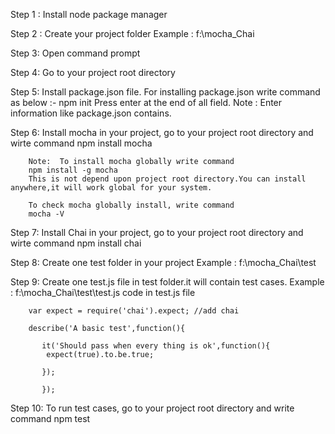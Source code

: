Step 1 : Install node package manager

Step 2 : Create your project folder
	    Example : f:\mocha_Chai

Step 3: Open command prompt

Step 4: Go to your project root directory 

Step 5: Install package.json file.
            For installing package.json write command as below :-
	    npm init
	    Press enter at the end of all field.
	    Note : Enter information like package.json contains.

Step 6: Install mocha in your project, go to your project root directory and wirte command
            npm install mocha
	    
	    Note:  To install mocha globally write command
	    npm install -g mocha
	    This is not depend upon project root directory.You can install anywhere,it will work global for your system.
	    
	    To check mocha globally install, write command
	    mocha -V

Step 7: Install Chai in your project, go to your project root directory and wirte command
	    npm install chai

Step 8: Create one test folder in your project
	    Example : f:\mocha_Chai\test

 Step 9: Create one test.js file in test folder.it will contain test cases.
	    Example : f:\mocha_Chai\test\test.js
	    code in test.js file
	    
	    var expect = require('chai').expect; //add chai
	    
	    describe('A basic test',function(){
	    
	       it('Should pass when every thing is ok',function(){
		    expect(true).to.be.true;
		    
   	       });
   	       
           });

Step 10: To run test cases, go to your project root directory and write command
	 	npm test

	    

